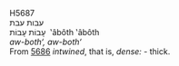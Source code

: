 <body>
  <p>H5687<br>  עבות    עבת  <br> עָבוֹת  עָבוֹת  ‎  ‛âbôth  ‛âbôth  <br><i>aw-both‘,</i> <i>aw-both‘ </i><br>From <a href="h5686.htm">5686</a>  <i>intwined</i>, that is, <i>dense: - </i>thick.<br></p>
 </body>
